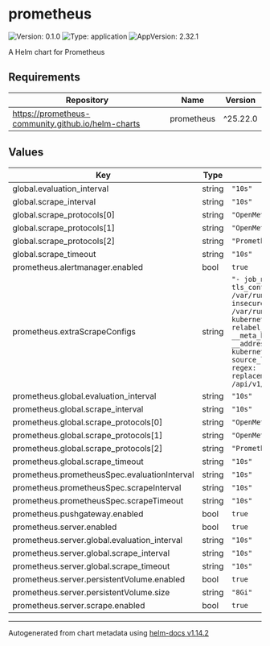 # prometheus

![Version: 0.1.0](https://img.shields.io/badge/Version-0.1.0-informational?style=flat-square) ![Type: application](https://img.shields.io/badge/Type-application-informational?style=flat-square) ![AppVersion: 2.32.1](https://img.shields.io/badge/AppVersion-2.32.1-informational?style=flat-square)

A Helm chart for Prometheus

## Requirements

| Repository | Name | Version |
|------------|------|---------|
| https://prometheus-community.github.io/helm-charts | prometheus | ^25.22.0 |

## Values

| Key | Type | Default | Description |
|-----|------|---------|-------------|
| global.evaluation_interval | string | `"10s"` |  |
| global.scrape_interval | string | `"10s"` |  |
| global.scrape_protocols[0] | string | `"OpenMetricsText1.0.0"` |  |
| global.scrape_protocols[1] | string | `"OpenMetricsText0.0.1"` |  |
| global.scrape_protocols[2] | string | `"PrometheusText0.0.4"` |  |
| global.scrape_timeout | string | `"10s"` |  |
| prometheus.alertmanager.enabled | bool | `true` |  |
| prometheus.extraScrapeConfigs | string | `"- job_name: 'kubelet'\n  scheme: https\n  tls_config:\n    ca_file: /var/run/secrets/kubernetes.io/serviceaccount/ca.crt\n    insecure_skip_verify: true\n  bearer_token_file: /var/run/secrets/kubernetes.io/serviceaccount/token\n  kubernetes_sd_configs:\n    - role: node\n  relabel_configs:\n    - action: labelmap\n      regex: __meta_kubernetes_node_label_(.+)\n    - target_label: __address__\n      replacement: kubernetes.default.svc.cluster.local:443\n    - source_labels: [__meta_kubernetes_node_name]\n      regex: (.+)\n      target_label: __metrics_path__\n      replacement: /api/v1/nodes/${1}:10250/proxy/metrics/cadvisor\n"` |  |
| prometheus.global.evaluation_interval | string | `"10s"` |  |
| prometheus.global.scrape_interval | string | `"10s"` |  |
| prometheus.global.scrape_protocols[0] | string | `"OpenMetricsText1.0.0"` |  |
| prometheus.global.scrape_protocols[1] | string | `"OpenMetricsText0.0.1"` |  |
| prometheus.global.scrape_protocols[2] | string | `"PrometheusText0.0.4"` |  |
| prometheus.global.scrape_timeout | string | `"10s"` |  |
| prometheus.prometheusSpec.evaluationInterval | string | `"10s"` |  |
| prometheus.prometheusSpec.scrapeInterval | string | `"10s"` |  |
| prometheus.prometheusSpec.scrapeTimeout | string | `"10s"` |  |
| prometheus.pushgateway.enabled | bool | `true` |  |
| prometheus.server.enabled | bool | `true` |  |
| prometheus.server.global.evaluation_interval | string | `"10s"` |  |
| prometheus.server.global.scrape_interval | string | `"10s"` |  |
| prometheus.server.global.scrape_timeout | string | `"10s"` |  |
| prometheus.server.persistentVolume.enabled | bool | `true` |  |
| prometheus.server.persistentVolume.size | string | `"8Gi"` |  |
| prometheus.server.scrape.enabled | bool | `true` |  |

----------------------------------------------
Autogenerated from chart metadata using [helm-docs v1.14.2](https://github.com/norwoodj/helm-docs/releases/v1.14.2)

